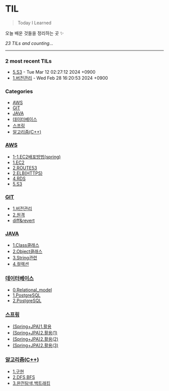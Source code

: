 # TIL
> Today I Learned

오늘 배운 것들을 정리하는 곳 ✨


_23 TILs and counting..._

---

### 2 most recent TILs

- [5.S3](AWS/5.S3.md) - Tue Mar 12 02:27:12 2024 +0900
- [1.버전관리](GIT/1.버전관리.md) - Wed Feb 28 16:20:53 2024 +0900

### Categories

- [AWS](#AWS)
- [GIT](#GIT)
- [JAVA](#JAVA)
- [데이터베이스](#데이터베이스)
- [스프링](#스프링)
- [알고리즘(C++)](#알고리즘(C++))

### [AWS](#AWS)
- [1-1.EC2배포방법(spring)](AWS/1-1.EC2배포방법(spring).md)
- [1.EC2](AWS/1.EC2.md)
- [2.ROUTE53](AWS/2.ROUTE53.md)
- [2.ELB(HTTPS)](AWS/3.ELB(HTTPS).md)
- [4.RDS](AWS/4.RDS.md)
- [5.S3](AWS/5.S3.md)

### [GIT](#GIT)
- [1.버전관리](GIT/1.버전관리.md)
- [2.원격](GIT/2.원격.md)
- [diff&revert](GIT/diff&revert.md)

### [JAVA](#JAVA)
- [1.Class클래스](JAVA/1.Class클래스.md)
- [2.Object클래스](JAVA/2.Object클래스.md)
- [3.String관련](JAVA/3.String관련.md)
- [4.컬렉션](JAVA/4.컬렉션.md)

### [데이터베이스](#데이터베이스)
- [0.Relational_model](데이터베이스/0.Relational_model.md)
- [1.PostgreSQL](데이터베이스/1.PostgreSQL.md)
- [2.PostgreSQL](데이터베이스/2.PostgreSQL.md)

### [스프링](#스프링)
- [(Spring+JPA)1.활용](스프링/(Spring+JPA)1.활용.md)
- [(Spring+JPA)2.활용(1)](스프링/(Spring+JPA)2.활용(1).md)
- [(Spring+JPA)2.활용(2)](스프링/(Spring+JPA)2.활용(2).md)
- [(Spring+JPA)2.활용(3)](스프링/(Spring+JPA)2.활용(3).md)

### [알고리즘(C++)](#알고리즘(C++))
- [1.구현](알고리즘(C++)/1.구현.md)
- [2.DFS,BFS](알고리즘(C++)/2.DFS,BFS.md)
- [3.완전탐색,백트래킹](알고리즘(C++)/3.완전탐색,백트래킹.md)


